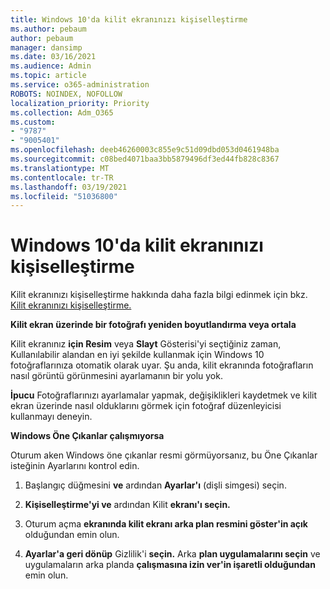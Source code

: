 ```yaml
---
title: Windows 10'da kilit ekranınızı kişiselleştirme
ms.author: pebaum
author: pebaum
manager: dansimp
ms.date: 03/16/2021
ms.audience: Admin
ms.topic: article
ms.service: o365-administration
ROBOTS: NOINDEX, NOFOLLOW
localization_priority: Priority
ms.collection: Adm_O365
ms.custom:
- "9787"
- "9005401"
ms.openlocfilehash: deeb46260003c855e9c51d09dbd053d0461948ba
ms.sourcegitcommit: c08bed4071baa3bb5879496df3ed44fb828c8367
ms.translationtype: MT
ms.contentlocale: tr-TR
ms.lasthandoff: 03/19/2021
ms.locfileid: "51036800"
---
```

# <a name="personalize-your-lock-screen-in-windows-10"></a>Windows 10'da kilit ekranınızı kişiselleştirme

Kilit ekranınızı kişiselleştirme hakkında daha fazla bilgi edinmek için bkz. [Kilit ekranınızı kişiselleştirme.](https://support.microsoft.com/windows/personalize-your-lock-screen-81dab9b0-35cf-887c-84a0-6de8ef72bea0)

**Kilit ekran üzerinde bir fotoğrafı yeniden boyutlandırma veya ortala**

Kilit ekranınız **için Resim** veya **Slayt** Gösterisi'yi seçtiğiniz zaman, Kullanılabilir alandan en iyi şekilde kullanmak için Windows 10 fotoğraflarınıza otomatik olarak uyar. Şu anda, kilit ekranında fotoğrafların nasıl görüntü görünmesini ayarlamanın bir yolu yok.

**İpucu** Fotoğraflarınızı ayarlamalar yapmak, değişiklikleri kaydetmek ve kilit ekran üzerinde nasıl olduklarını görmek için fotoğraf düzenleyicisi kullanmayı deneyin.

**Windows Öne Çıkanlar çalışmıyorsa**

Oturum aken Windows öne çıkanlar resmi görmüyorsanız, bu Öne Çıkanlar isteğinin Ayarlarını kontrol edin. 

1. Başlangıç düğmesini **ve** ardından **Ayarlar'ı** (dişli simgesi) seçin.

1. **Kişiselleştirme'yi ve** ardından Kilit **ekranı'ı seçin.**

1. Oturum açma **ekranında kilit ekranı arka plan resmini göster'in açık** olduğundan emin olun.

1. **Ayarlar'a geri dönüp** Gizlilik'i **seçin.** Arka **plan uygulamalarını seçin** ve uygulamaların arka planda **çalışmasına izin ver'in işaretli olduğundan** emin olun.